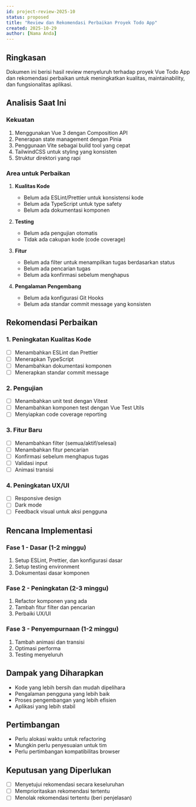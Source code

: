 ```yaml
---
id: project-review-2025-10
status: proposed
title: "Review dan Rekomendasi Perbaikan Proyek Todo App"
created: 2025-10-29
author: [Nama Anda]
---
```


## Ringkasan
Dokumen ini berisi hasil review menyeluruh terhadap proyek Vue Todo App dan rekomendasi perbaikan untuk meningkatkan kualitas, maintainability, dan fungsionalitas aplikasi.

## Analisis Saat Ini

### Kekuatan
1. Menggunakan Vue 3 dengan Composition API
2. Penerapan state management dengan Pinia
3. Penggunaan Vite sebagai build tool yang cepat
4. TailwindCSS untuk styling yang konsisten
5. Struktur direktori yang rapi

### Area untuk Perbaikan
1. **Kualitas Kode**
   - Belum ada ESLint/Prettier untuk konsistensi kode
   - Belum ada TypeScript untuk type safety
   - Belum ada dokumentasi komponen

2. **Testing**
   - Belum ada pengujian otomatis
   - Tidak ada cakupan kode (code coverage)

3. **Fitur**
   - Belum ada filter untuk menampilkan tugas berdasarkan status
   - Belum ada pencarian tugas
   - Belum ada konfirmasi sebelum menghapus

4. **Pengalaman Pengembang**
   - Belum ada konfigurasi Git Hooks
   - Belum ada standar commit message yang konsisten

## Rekomendasi Perbaikan

### 1. Peningkatan Kualitas Kode
- [ ] Menambahkan ESLint dan Prettier
- [ ] Menerapkan TypeScript
- [ ] Menambahkan dokumentasi komponen
- [ ] Menerapkan standar commit message

### 2. Pengujian
- [ ] Menambahkan unit test dengan Vitest
- [ ] Menambahkan komponen test dengan Vue Test Utils
- [ ] Menyiapkan code coverage reporting

### 3. Fitur Baru
- [ ] Menambahkan filter (semua/aktif/selesai)
- [ ] Menambahkan fitur pencarian
- [ ] Konfirmasi sebelum menghapus tugas
- [ ] Validasi input
- [ ] Animasi transisi

### 4. Peningkatan UX/UI
- [ ] Responsive design
- [ ] Dark mode
- [ ] Feedback visual untuk aksi pengguna

## Rencana Implementasi

### Fase 1 - Dasar (1-2 minggu)
1. Setup ESLint, Prettier, dan konfigurasi dasar
2. Setup testing environment
3. Dokumentasi dasar komponen

### Fase 2 - Peningkatan (2-3 minggu)
1. Refactor komponen yang ada
2. Tambah fitur filter dan pencarian
3. Perbaiki UX/UI

### Fase 3 - Penyempurnaan (1-2 minggu)
1. Tambah animasi dan transisi
2. Optimasi performa
3. Testing menyeluruh

## Dampak yang Diharapkan
- Kode yang lebih bersih dan mudah dipelihara
- Pengalaman pengguna yang lebih baik
- Proses pengembangan yang lebih efisien
- Aplikasi yang lebih stabil

## Pertimbangan
- Perlu alokasi waktu untuk refactoring
- Mungkin perlu penyesuaian untuk tim
- Perlu pertimbangan kompatibilitas browser

## Keputusan yang Diperlukan
- [ ] Menyetujui rekomendasi secara keseluruhan
- [ ] Memprioritaskan rekomendasi tertentu
- [ ] Menolak rekomendasi tertentu (beri penjelasan)
